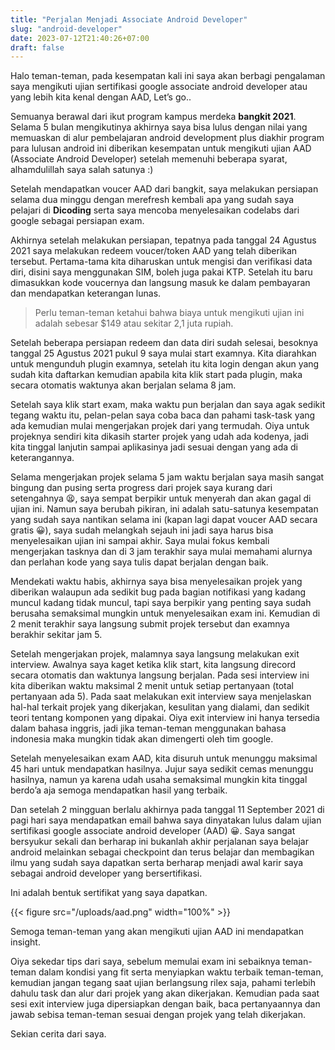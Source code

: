 ```yaml
---
title: "Perjalan Menjadi Associate Android Developer"
slug: "android-developer"
date: 2023-07-12T21:40:26+07:00
draft: false
---
```


Halo teman-teman, pada kesempatan kali ini saya akan berbagi pengalaman saya mengikuti ujian sertifikasi google associate android developer atau yang lebih kita kenal dengan AAD, Let’s go..

Semuanya berawal dari ikut program kampus merdeka **bangkit 2021**. Selama 5 bulan mengikutinya akhirnya saya bisa lulus dengan nilai yang memuaskan di alur pembelajaran android development plus diakhir program para lulusan android ini diberikan kesempatan untuk mengikuti ujian AAD (Associate Android Developer) setelah memenuhi beberapa syarat, alhamdulillah saya salah satunya :)

Setelah mendapatkan voucer AAD dari bangkit, saya melakukan persiapan selama dua minggu dengan merefresh kembali apa yang sudah saya pelajari di **Dicoding** serta saya mencoba menyelesaikan codelabs dari google sebagai persiapan exam.

Akhirnya setelah melakukan persiapan, tepatnya pada tanggal 24 Agustus 2021 saya melakukan redeem voucer/token AAD yang telah diberikan tersebut. Pertama-tama kita diharuskan untuk mengisi dan verifikasi data diri, disini saya menggunakan SIM, boleh juga pakai KTP. Setelah itu baru dimasukkan kode voucernya dan langsung masuk ke dalam pembayaran dan mendapatkan keterangan lunas.

> Perlu teman-teman ketahui bahwa biaya untuk mengikuti ujian ini adalah sebesar $149 atau sekitar 2,1 juta rupiah.

Setelah beberapa persiapan redeem dan data diri sudah selesai, besoknya tanggal 25 Agustus 2021 pukul 9 saya mulai start examnya. Kita diarahkan untuk mengunduh plugin examnya, setelah itu kita login dengan akun yang sudah kita daftarkan kemudian apabila kita klik start pada plugin, maka secara otomatis waktunya akan berjalan selama 8 jam.

Setelah saya klik start exam, maka waktu pun berjalan dan saya agak sedikit tegang waktu itu, pelan-pelan saya coba baca dan pahami task-task yang ada kemudian mulai mengerjakan projek dari yang termudah. Oiya untuk projeknya sendiri kita dikasih starter projek yang udah ada kodenya, jadi kita tinggal lanjutin sampai aplikasinya jadi sesuai dengan yang ada di keterangannya.

Selama mengerjakan projek selama 5 jam waktu berjalan saya masih sangat bingung dan pusing serta progress dari projek saya kurang dari setengahnya 😫, saya sempat berpikir untuk menyerah dan akan gagal di ujian ini. Namun saya berubah pikiran, ini adalah satu-satunya kesempatan yang sudah saya nantikan selama ini (kapan lagi dapat voucer AAD secara gratis 😀), saya sudah melangkah sejauh ini jadi saya harus bisa menyelesaikan ujian ini sampai akhir. Saya mulai fokus kembali mengerjakan tasknya dan di 3 jam terakhir saya mulai memahami alurnya dan perlahan kode yang saya tulis dapat berjalan dengan baik.

Mendekati waktu habis, akhirnya saya bisa menyelesaikan projek yang diberikan walaupun ada sedikit bug pada bagian notifikasi yang kadang muncul kadang tidak muncul, tapi saya berpikir yang penting saya sudah berusaha semaksimal mungkin untuk menyelesaikan exam ini. Kemudian di 2 menit terakhir saya langsung submit projek tersebut dan examnya berakhir sekitar jam 5.

Setelah mengerjakan projek, malamnya saya langsung melakukan exit interview. Awalnya saya kaget ketika klik start, kita langsung direcord secara otomatis dan waktunya langsung berjalan. Pada sesi interview ini kita diberikan waktu maksimal 2 menit untuk setiap pertanyaan (total pertanyaan ada 5). Pada saat melakukan exit interview saya menjelaskan hal-hal terkait projek yang dikerjakan, kesulitan yang dialami, dan sedikit teori tentang komponen yang dipakai. Oiya exit interview ini hanya tersedia dalam bahasa inggris, jadi jika teman-teman menggunakan bahasa indonesia maka mungkin tidak akan dimengerti oleh tim google.

Setelah menyelesaikan exam AAD, kita disuruh untuk menunggu maksimal 45 hari untuk mendapatkan hasilnya. Jujur saya sedikit cemas menunggu hasilnya, namun ya karena udah usaha semaksimal mungkin kita tinggal berdo’a aja semoga mendapatkan hasil yang terbaik.

Dan setelah 2 mingguan berlalu akhirnya pada tanggal 11 September 2021 di pagi hari saya mendapatkan email bahwa saya dinyatakan lulus dalam ujian sertifikasi google associate android developer (AAD) 😀. Saya sangat bersyukur sekali dan berharap ini bukanlah akhir perjalanan saya belajar android melainkan sebagai checkpoint dan terus belajar dan membagikan ilmu yang sudah saya dapatkan serta berharap menjadi awal karir saya sebagai android developer yang bersertifikasi.

Ini adalah bentuk sertifikat yang saya dapatkan.

{{< figure src="/uploads/aad.png" width="100%" >}}

Semoga teman-teman yang akan mengikuti ujian AAD ini mendapatkan insight.

Oiya sekedar tips dari saya, sebelum memulai exam ini sebaiknya teman-teman dalam kondisi yang fit serta menyiapkan waktu terbaik teman-teman, kemudian jangan tegang saat ujian berlangsung rilex saja, pahami terlebih dahulu task dan alur dari projek yang akan dikerjakan. Kemudian pada saat sesi exit interview juga dipersiapkan dengan baik, baca pertanyaannya dan jawab sebisa teman-teman sesuai dengan projek yang telah dikerjakan.

Sekian cerita dari saya.
